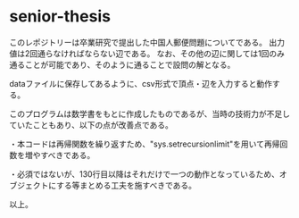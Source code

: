 # senior-thesis

このレポジトリーは卒業研究で提出した中国人郵便問題についてである。
出力値は2回通らなければならない辺である。
なお、その他の辺に関しては1回のみ通ることが可能であり、そのように通ることで設問の解となる。

dataファイルに保存してあるように、csv形式で頂点・辺を入力すると動作する。


このプログラムは数学書をもとに作成したものであるが、当時の技術力が不足していたこともあり、以下の点が改善点である。

・本コードは再帰関数を繰り返すため、"sys.setrecursionlimit"を用いて再帰回数を増やすべきである。

・必須ではないが、130行目以降はそれだけで一つの動作となっているため、オブジェクトにする等まとめる工夫を施すべきである。


以上。
